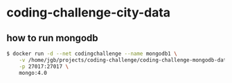 # coding-challenge-city-data

## how to run mongodb

```bash
$ docker run -d --net codingchallenge --name mongodb1 \
    -v /home/jgb/projects/coding-challenge/coding-challenge-mongodb-datadir:/data/db \
    -p 27017:27017 \
    mongo:4.0
```
